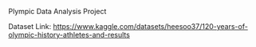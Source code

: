 Plympic Data Analysis Project

Dataset Link: https://www.kaggle.com/datasets/heesoo37/120-years-of-olympic-history-athletes-and-results
